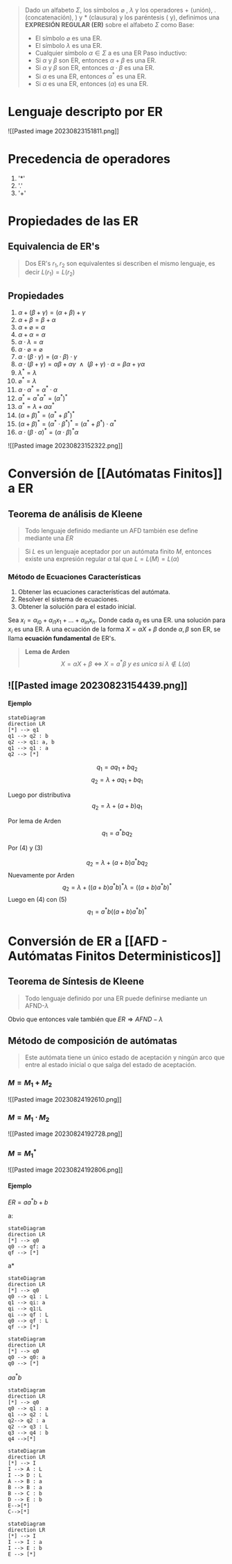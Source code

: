 > Dado un alfabeto $\Sigma$, los símbolos $\varnothing$ , $\lambda$ y los operadores $+$ (unión), $.$ (concatenación), ) y $*$ (clausura) y los paréntesis $($ y$)$, definimos una **EXPRESIÓN REGULAR (ER)** sobre el alfabeto $\Sigma$ como
> Base:
> - El símbolo $\varnothing$ es una ER.
> - El símbolo $\lambda$ es una ER.
> - Cualquier símbolo $\alpha \in \Sigma$ a es una ER
> Paso inductivo:
> - Si $\alpha$ y $\beta$ son ER, entonces $\alpha + \beta$ es una ER.
> - Si $\alpha$ y $\beta$ son ER, entonces $\alpha \cdot \beta$ es una ER.
> - Si $\alpha$ es una ER, entonces $\alpha^{*}$ es una ER.
> - Si $\alpha$ es una ER, entonces $(\alpha)$ es una ER.

# Lenguaje descripto por ER
![[Pasted image 20230823151811.png]]

# Precedencia de operadores
1. '*'
2. '.'
3. '+'

# Propiedades de las ER

## Equivalencia de ER's
> Dos ER's $r_1, r_2$ son equivalentes si describen el mismo lenguaje, es decir $L(r_1) = L(r_2)$

## Propiedades 

1. $\alpha + (\beta + \gamma) = (\alpha + \beta) +\gamma$
2. $\alpha + \beta = \beta + \alpha$
3. $\alpha + \varnothing = \alpha$
4. $\alpha +\alpha = \alpha$
5. $\alpha \cdot \lambda = \alpha$
6. $\alpha \cdot \varnothing = \varnothing$
7. $\alpha \cdot (\beta \cdot \gamma) = (\alpha \cdot \beta) \cdot \gamma$
8. $\alpha\cdot(\beta +\gamma) = \alpha\beta +\alpha\gamma ~~ \land ~~ (\beta +\gamma)\cdot \alpha = \beta\alpha +\gamma\alpha$
9. $\lambda^{*} = \lambda$
10. $\varnothing^{*}=\lambda$
11. $\alpha\cdot\alpha^{*} = \alpha^{*}\cdot \alpha$
12. $\alpha^{*}= \alpha^{*}\alpha^{*}= (\alpha^{*})^{*}$
13. $\alpha^{*} = \lambda + \alpha \alpha^{*}$
14. $(\alpha + \beta)^{*}=(\alpha^{*}+ \beta^{*})^{*}$
15. $(\alpha + \beta)^{*} =(\alpha^{*} \cdot \beta^{*})^{*} = (\alpha^{*}+ \beta^{*})\cdot \alpha^{*}$
16. $\alpha \cdot(\beta\cdot\alpha)^{*}= (\alpha\cdot \beta)^{*}\alpha$

![[Pasted image 20230823152322.png]]



# Conversión de [[Autómatas Finitos]] a ER

## Teorema de análisis de Kleene

>Todo lenguaje definido mediante un AFD también ese define mediante una $ER$

> Si $L$ es un lenguaje aceptador por un autómata finito $M$, entonces existe una expresión regular $\alpha$ tal que $L = L(M)=L(\alpha)$

### Método de Ecuaciones Características

1. Obtener las ecuaciones características del autómata.
2. Resolver el sistema de ecuaciones.
3. Obtener la solución para el estado inicial.

Sea $x_i = \alpha_{i0}+\alpha_{i1}x_1 + \ldots + \alpha_{in}x_n$. Donde cada $a_{ij}$ es una ER. una solución para $x_i$ es una ER.
A una ecuación de la forma $X = \alpha X + \beta$ donde $\alpha, \beta$ son ER, se llama **ecuación fundamental** de ER's.

> **Lema de Arden**
> $$X = \alpha X + \beta \iff X= a^{*}\beta ~y~es~unica~si~ \lambda \notin L(\alpha)$$


![[Pasted image 20230823154439.png]]
-
#### Ejemplo
```mermaid
stateDiagram
direction LR
[*] --> q1
q1 --> q2 : b
q2 --> q1: a, b
q1 --> q1 : a
q2 --> [*]
```
$$q_1 = aq_1 + bq_2 \tag{1}$$
$$q_2 =\lambda + aq_1 + bq_1 \tag{2}$$

Luego por distributiva
$$q_2 = \lambda + (a+b)q_1 \tag{3}$$

Por lema de Arden
$$q_1 = a^{*}bq_2 \tag{4}$$

Por (4) y (3)

$$
q_2 = \lambda + (a+b)a^{*}bq_2 \tag{4.5}
$$
Nuevamente por Arden
$$
q_2 = \lambda + ((a+b)a^{*}b)^{*}\lambda = ((a+b)a^{*}b)^{*} \tag{5}
$$
Luego en (4) con (5) 
$$
q_1 =a^{*}b((a+b)a^{*}b)^{*}
$$





# Conversión de ER a [[AFD - Autómatas Finitos Deterministicos]]

## Teorema de Síntesis de Kleene
> Todo lenguaje definido por una ER puede definirse mediante un AFND-$\lambda$

Obvio que entonces vale también que  $ER \Rightarrow AFND-\lambda$


## Método de composición de autómatas
> Este autómata tiene un único estado de aceptación y ningún arco que entre al estado inicial o que salga del estado de aceptación.

### $M = M_1 +M_2$
![[Pasted image 20230824192610.png]]

### $M = M_1\cdot M_2$

![[Pasted image 20230824192728.png]]

### $M = M_1^{*}$
![[Pasted image 20230824192806.png]]

#### Ejemplo

$ER= aa^{*}b+b$




a:
```mermaid
stateDiagram
direction LR
[*] --> q0
q0 --> qf: a
qf --> [*]
```

a*
```mermaid
stateDiagram
direction LR
[*] --> q0
q0 --> q1 : L
q1 --> qi: a
qi --> q1:L
qi --> qf : L
q0 --> qf : L
qf --> [*]
```

```mermaid
stateDiagram
direction LR
[*] --> q0
q0 --> q0: a
q0 --> [*]
```
$aa^{*}b$
```mermaid
stateDiagram
direction LR
[*] --> q0
q0 --> q1 : a
q1 --> q2 : L
q2--> q2 : a
q2 --> q3 : L
q3 --> q4 : b
q4 -->[*]
```

```mermaid
stateDiagram
direction LR
[*] --> I
I --> A : L
I --> D : L
A --> B : a
B --> B : a
B --> C : b
D --> E : b
E-->[*]
C-->[*]
```
```mermaid
stateDiagram
direction LR
[*] --> I
I --> I : a
I --> E : b
E --> [*]
```
